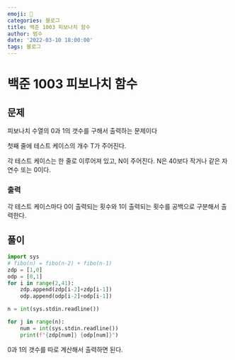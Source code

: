 ```yaml
---
emoji: 🏃
categories: 블로그
title: 백준 1003 피보나치 함수
author: 범수
date: '2022-03-10 18:00:00'
tags: 블로그
---
```

# 백준 1003 피보나치 함수
## 문제

피보나치 수열의 0과 1의 갯수를 구해서 출력하는 문제이다

첫째 줄에 테스트 케이스의 개수 T가 주어진다.

각 테스트 케이스는 한 줄로 이루어져 있고, N이 주어진다. N은 40보다 작거나 같은 자연수 또는 0이다.

### 출력

각 테스트 케이스마다 0이 출력되는 횟수와 1이 출력되는 횟수를 공백으로 구분해서 출력한다.

## 풀이

```python
import sys
# fibo(n) = fibo(n-2) + fibo(n-1)
zdp = [1,0]
odp = [0,1]
for i in range(2,41):
    zdp.append(zdp[i-2]+zdp[i-1])
    odp.append(odp[i-2]+odp[i-1])

n = int(sys.stdin.readline())

for j in range(n):
    num = int(sys.stdin.readline())
    print(f"{zdp[num]} {odp[num]}")
```


0과 1의 갯수를 따로 계산해서 출력하면 된다.
